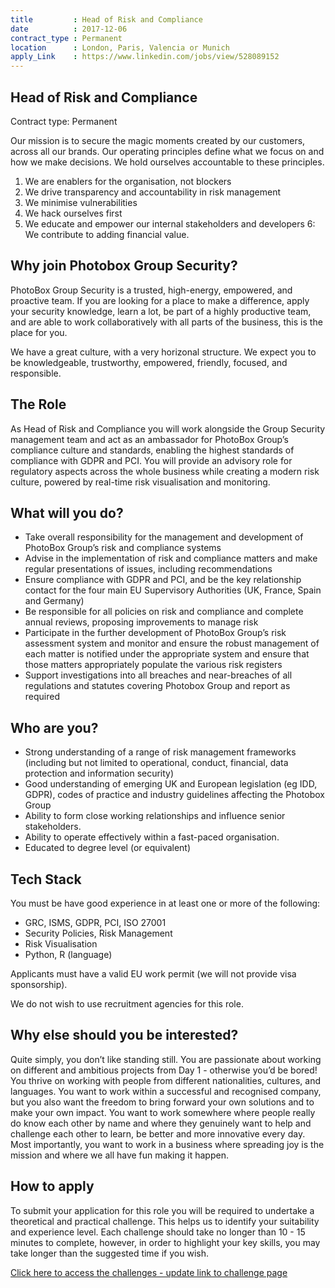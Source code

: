 ```yaml
---
title         : Head of Risk and Compliance
date          : 2017-12-06
contract_type : Permanent
location      : London, Paris, Valencia or Munich
apply_Link    : https://www.linkedin.com/jobs/view/528089152
---
```


## Head of Risk and Compliance

Contract type: Permanent

Our mission is to secure the magic moments created by our customers, across all our brands. Our operating principles define what we focus on and how we make decisions. We hold ourselves accountable to these principles.

1. We are enablers for the organisation, not blockers
2. We drive transparency and accountability in risk management
3. We minimise vulnerabilities
4. We hack ourselves first
5. We educate and empower our internal stakeholders and developers
6: We contribute to adding financial value.

## Why join Photobox Group Security?

PhotoBox Group Security is a trusted, high-energy, empowered, and proactive team. If you are looking for a place to make a difference, apply your security knowledge, learn a lot, be part of a highly productive team, and are able to work collaboratively with all parts of the business, this is the place for you.

We have a great culture, with a very horizonal structure. We expect you to be knowledgeable, trustworthy, empowered, friendly, focused, and responsible.

## The Role

As Head of Risk and Compliance you will work alongside the Group Security management team and act as an ambassador for PhotoBox Group’s compliance culture and standards, enabling the highest standards of compliance with GDPR and PCI. You will provide an advisory role for regulatory aspects across the whole business while creating a modern risk culture, powered by real-time risk visualisation and monitoring.

## What will you do?

- Take overall responsibility for the management and development of PhotoBox Group’s risk and compliance systems
- Advise in the implementation of risk and compliance matters and make regular presentations of issues, including recommendations
- Ensure compliance with GDPR and PCI, and be the key relationship contact for the four main EU Supervisory Authorities (UK, France, Spain and Germany)
- Be responsible for all policies on risk and compliance and complete annual reviews, proposing improvements to manage risk
- Participate in the further development of PhotoBox Group’s risk assessment system and monitor and ensure the robust management of each matter is notified under the appropriate system and ensure that those matters appropriately populate the various risk registers
- Support investigations into all breaches and near-breaches of all regulations and statutes covering Photobox Group and report as required

## Who are you?

- Strong understanding of a range of risk management frameworks (including but not limited to operational, conduct, financial, data protection and information security)
- Good understanding of emerging UK and European legislation (eg IDD, GDPR), codes of practice and industry guidelines affecting the Photobox Group
- Ability to form close working relationships and influence senior stakeholders.
- Ability to operate effectively within a fast-paced organisation.
- Educated to degree level (or equivalent)


## Tech Stack

You must be have good experience in at least one or more of the following:

- GRC, ISMS, GDPR, PCI, ISO 27001
- Security Policies, Risk Management
- Risk Visualisation
- Python, R (language)

Applicants must have a valid EU work permit (we will not provide visa sponsorship).

We do not wish to use recruitment agencies for this role.

## Why else should you be interested?

Quite simply, you don’t like standing still. You are passionate about working on different and ambitious projects from Day 1 - otherwise you’d be bored! You thrive on working with people from different nationalities, cultures, and languages. You want to work within a successful and recognised company, but you also want the freedom to bring forward your own solutions and to make your own impact. You want to work somewhere where people really do know each other by name and where they genuinely want to help and challenge each other to learn, be better and more innovative every day. Most importantly, you want to work in a business where spreading joy is the mission and where we all have fun making it happen.

## How to apply
To submit your application for this role you will be required to undertake a theoretical and practical challenge. This helps us to identify your suitability and experience level. Each challenge should take no longer than 10 - 15 minutes to complete, however, in order to highlight your key skills, you may take longer than the suggested time if you wish.

[Click here to access the challenges - update link to challenge page](https://pbx-group-security.com/challenges/infosec-officer/ "Click here to access the application challenges - update link to challenge page")
